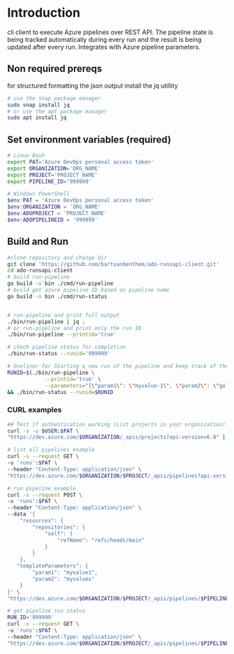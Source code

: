 # Introduction 
cli client to execute Azure pipelines over REST API. The pipeline state is being tracked automatically during every run and the result is being updated after every run. Integrates with Azure pipeline parameters.

## Non required prereqs
for structured formatting the json output install the jq utillity 
```bash
# use the Snap package manager
sudo snap install jq
# or use the apt package manager
sudo apt install jq
```

## Set environment variables (required)
```bash
# Linux Bash
export PAT='Azure DevOps personal access token'
export ORGANIZATION='ORG_NAME'
export PROJECT='PROJECT_NAME'
export PIPELINE_ID='999999'
```

```powershell
# Windows PowerShell
$env:PAT = 'Azure DevOps personal access token'
$env:ORGANIZATION = 'ORG_NAME'
$env:ADOPROJECT = 'PROJECT_NAME'
$env:ADOPIPELINEID = '999999'
```

## Build and Run
```bash
#clone repository and change dir
git clone 'https://github.com/bartvanbenthem/ado-runsapi-client.git'
cd ado-runsapi-client
# build run-pipeline
go build -o bin ./cmd/run-pipeline
# build get azure pipeline ID based on pipeline name
go build -o bin ./cmd/run-status


# run-pipeline and print full output
./bin/run-pipeline | jq .
# or run-pipeline and print only the run ID
./bin/run-pipeline --printid='true'

# check pipeline status for completion
./bin/run-status --runid='999999'

# Oneliner for Starting a new run of the pipeline and keep track of the current state
RUNID=$(./bin/run-pipeline \
            --printid='true' \
            --parameters="{\"param1\": \"myvalue-1\", \"param2\": \"golang rules\"}") \
&& ./bin/run-status --runid=$RUNID

```

### CURL examples
```bash
## Test if authentication working (List projects in your organization)
curl -s -u $USER:$PAT \
"https://dev.azure.com/$ORGANIZATION/_apis/projects?api-version=6.0" | jq .

# list all pipelines example
curl -s --request GET \
-u 'runs':$PAT \
--header "Content-Type: application/json" \
"https://dev.azure.com/$ORGANIZATION/$PROJECT/_apis/pipelines?api-version=7.1-preview.1" | jq .

# run pipeline example
curl -s --request POST \
-u 'runs':$PAT \
--header "Content-Type: application/json" \
--data '{
    "resources": {
        "repositories": {
            "self": {
                "refName": "refs/heads/main"
            }
        }
    },
   "templateParameters": {
        "param1": "myvalue1",
        "param2": "myvaluex"
    }
}' \
"https://dev.azure.com/$ORGANIZATION/$PROJECT/_apis/pipelines/$PIPELINE_ID/runs?api-version=6.0-preview.1" | jq .

# get pipeline run status
RUN_ID='999999'
curl -s --request GET \
-u 'runs':$PAT \
--header "Content-Type: application/json" \
"https://dev.azure.com/$ORGANIZATION/$PROJECT/_apis/pipelines/$PIPELINE_ID/runs/$RUN_ID?api-version=6.0-preview.1" | jq .

```

